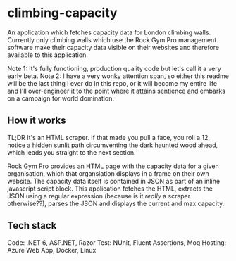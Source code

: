 # climbing-capacity

An application which fetches capacity data for London climbing walls. Currently only climbing walls which use the Rock Gym Pro management software make their capacity data visible on their websites and therefore available to this application. 

Note 1: It's fully functioning, production quality code but let's call it a very early beta.
Note 2: I have a very wonky attention span, so either this readme will be the last thing I ever do in this repo, or it will become my entire life and I'll over-engineer it to the point where it attains sentience and embarks on a campaign for world domination.

## How it works

TL;DR It's an HTML scraper. If that made you pull a face, you roll a 12, notice a hidden sunlit path circumventing the dark haunted wood ahead, which leads you straight to the next section.

Rock Gym Pro provides an HTML page with the capacity data for a given organisation, which that organsiation displays in a frame on their own website. The capacity data itself is contained in JSON as part of an inline javascript script block. This application fetches the HTML, extracts the JSON using a regular expression (because is it _really_ a scraper otherwise??), parses the JSON and displays the current and max capacity.

## Tech stack

Code: .NET 6, ASP.NET, Razor
Test: NUnit, Fluent Assertions, Moq
Hosting: Azure Web App, Docker, Linux
